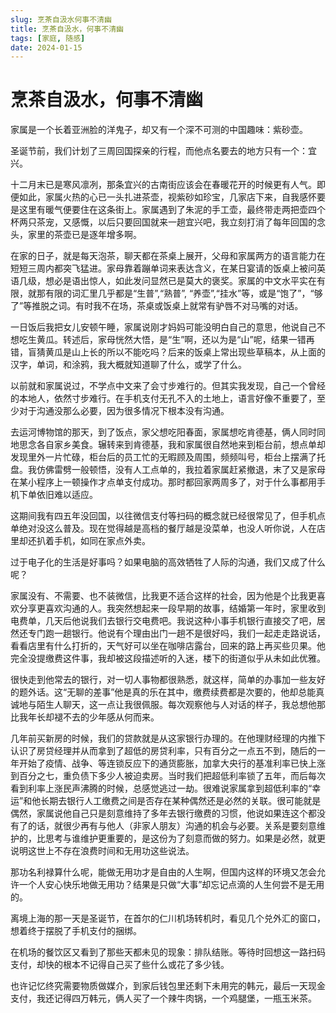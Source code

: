 ```yaml
---
slug: 烹茶自汲水何事不清幽
title: 烹茶自汲水，何事不清幽
tags: [家庭, 随感]
date: 2024-01-15
---
```


# 烹茶自汲水，何事不清幽

家属是一个长着亚洲脸的洋鬼子，却又有一个深不可测的中国趣味：紫砂壶。

圣诞节前，我们计划了三周回国探亲的行程，而他点名要去的地方只有一个：宜兴。

十二月末已是寒风凛冽，那条宜兴的古南街应该会在春暖花开的时候更有人气。即便如此，家属火热的心已一头扎进茶壶，视紫砂如珍宝，几家店下来，自我感怀要是这里有暖气便要住在这条街上。家属遇到了朱泥的手工壶，最终带走两把壶四个杯两只茶宠，又感慨，以后只要回国就来一趟宜兴吧，我立刻打消了每年回国的念头，家里的茶壶已是逐年增多啊。

在家的日子，就是每天泡茶，聊天都在茶桌上展开，父母和家属两方的语言能力在短短三周内都突飞猛进。家母靠着蹦单词来表达含义，在某日宴请的饭桌上被问英语几级，想必是语出惊人，如此发问显然已是莫大的褒奖。家属的中文水平实在有限，就那有限的词汇里几乎都是“生普”,“熟普”, “养壶”,“挂水”等，或是“饱了”，“够了”等推脱之词。有时我不在场，茶桌或饭桌上就常有驴唇不对马嘴的对话。

一日饭后我把女儿安顿午睡，家属说刚才妈妈可能没明白自己的意思，他说自己不想吃生黄瓜。转述后，家母恍然大悟，是“生”啊，还以为是“山”呢，结果一错再错，盲猜黄瓜是山上长的所以不能吃吗？后来的饭桌上常出现些草稿本，从上面的汉字，单词，和涂鸦，我大概就知道聊了什么，或学了什么。

以前就和家属说过，不学点中文来了会寸步难行的。但其实我发现，自己一个曾经的本地人，依然寸步难行。在手机支付无孔不入的土地上，语言好像不重要了，至少对于沟通没那么必要，因为很多情况下根本没有沟通。

去运河博物馆的那天，到了饭点，家父想吃阳春面，家属想吃肯德基，俩人同时同地思念各自家乡美食。辗转来到肯德基，我和家属很自然地来到柜台前，想点单却发现里外一片忙碌，柜台后的员工忙的无暇顾及周围，频频叫号，柜台上摆满了托盘。我仿佛雷劈一般顿悟，没有人工点单的，我拉着家属赶紧撤退，末了又是家母在某小程序上一顿操作才点单支付成功。那时都回家两周多了，对于什么事都用手机下单依旧难以适应。

这期间我有四五年没回国，以往微信支付等扫码的概念就已经很常见了，但手机点单绝对没这么普及。现在觉得越是高档的餐厅越是没菜单，也没人听你说，人在店里却还扒着手机，如同在家点外卖。

过于电子化的生活是好事吗？如果电脑的高效牺牲了人际的沟通，我们又成了什么呢？

家属没有、不需要、也不装微信，比我更不适合这样的社会，因为他是个比我更喜欢分享更喜欢沟通的人。我突然想起来一段早期的故事，结婚第一年时，家里收到电费单，几天后他说我们去银行交电费吧。我说这种小事手机银行直接交了吧，居然还专门跑一趟银行。他说有个理由出门一趟不是很好吗，我们一起走走路说话，看看店里有什么打折的，天气好可以坐在咖啡店露台，回来的路上再买些贝果。他完全没提缴费这件事，我却被这段描述听的入迷，楼下的街道似乎从未如此优雅。

很快走到他常去的银行，对一切人事物都很熟悉，就这样，简单的办事加一些友好的题外话。这“无聊的差事”他是真的乐在其中，缴费续费都是次要的，他却总能真诚地与陌生人聊天，这一点让我很佩服。每次观察他与人对话的样子，我总想他那比我年长却褪不去的少年感从何而来。

几年前买新房的时候，我们的贷款就是从这家银行办理的。在他理财经理的内推下认识了房贷经理并从而拿到了超低的房贷利率，只有百分之一点五不到，随后的一年开始了疫情、战争、等连锁反应下的通货膨胀，加拿大央行的基准利率已快上涨到百分之七，重负债下多少人被迫卖房。当时我们把超低利率锁了五年，而后每次看到利率上涨民声沸腾的时候，总感觉逃过一劫。很难说家属拿到超低利率的“幸运”和他长期去银行人工缴费之间是否存在某种偶然还是必然的关联。很可能就是偶然，家属说他自己只是刻意维持了多年去银行缴费的习惯，他说如果连这个都没有了的话，就很少再有与他人（非家人朋友）沟通的机会与必要。关系是要刻意维护的，比思考与谁维护更重要的，是这份为了刻意而做的努力。如果是必然，就更说明这世上不存在浪费时间和无用功这些说法。

那功名利禄算什么呢，能做无用功才是自由的人生啊，但国内这样的环境又怎会允许一个人安心快乐地做无用功？结果是只做“大事”却忘记点滴的人生何尝不是无用的。

离境上海的那一天是圣诞节，在首尔的仁川机场转机时，看见几个兑外汇的窗口，想着终于摆脱了手机支付的捆绑。

在机场的餐饮区又看到了那些天都未见的现象：排队结账。等待时回想这一路扫码支付，却快的根本不记得自己买了些什么或花了多少钱。

也许记忆终究需要物质做媒介，到家后钱包里还剩下未用完的韩元，最后一天现金支付，我还记得四万韩元，俩人买了一个辣牛肉锅，一个鸡腿堡，一瓶玉米茶。